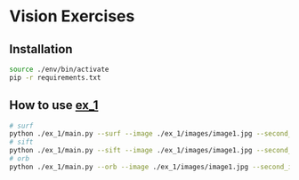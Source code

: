 # Vision Exercises

## Installation

```bash
source ./env/bin/activate
pip -r requirements.txt
```

## How to use [ex_1](./ex_1/)

```bash
# surf
python ./ex_1/main.py --surf --image ./ex_1/images/image1.jpg --second_image ./ex_1/images/image2.jpg --save
# sift
python ./ex_1/main.py --sift --image ./ex_1/images/image1.jpg --second_image ./ex_1/images/image2.jpg --save
# orb
python ./ex_1/main.py --orb --image ./ex_1/images/image1.jpg --second_image ./ex_1/images/image2.jpg --save
```
